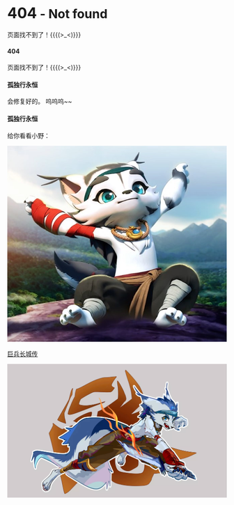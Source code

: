 # <big>404</big> - Not found

页面找不到了！{{{(>_<)}}}



<!-- chat:start -->
<!-- title:页面施工中………… -->
#### **404**

页面找不到了！{{{(>_<)}}}

#### **孤独行永恒**

会修复好的。
呜呜呜~~

#### **孤独行永恒**

给你看看小野：

![](src/xy.jpg '小野')

[巨兵长城传](https://www.bilibili.com/bangumi/play/ss26375)

<!-- chat:end -->

![](src/yeah.jpg '小野')